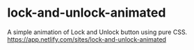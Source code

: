# lock-and-unlock-animated
A simple animation of Lock and Unlock button using pure CSS.
<br/>
https://app.netlify.com/sites/lock-and-unlock-animated
